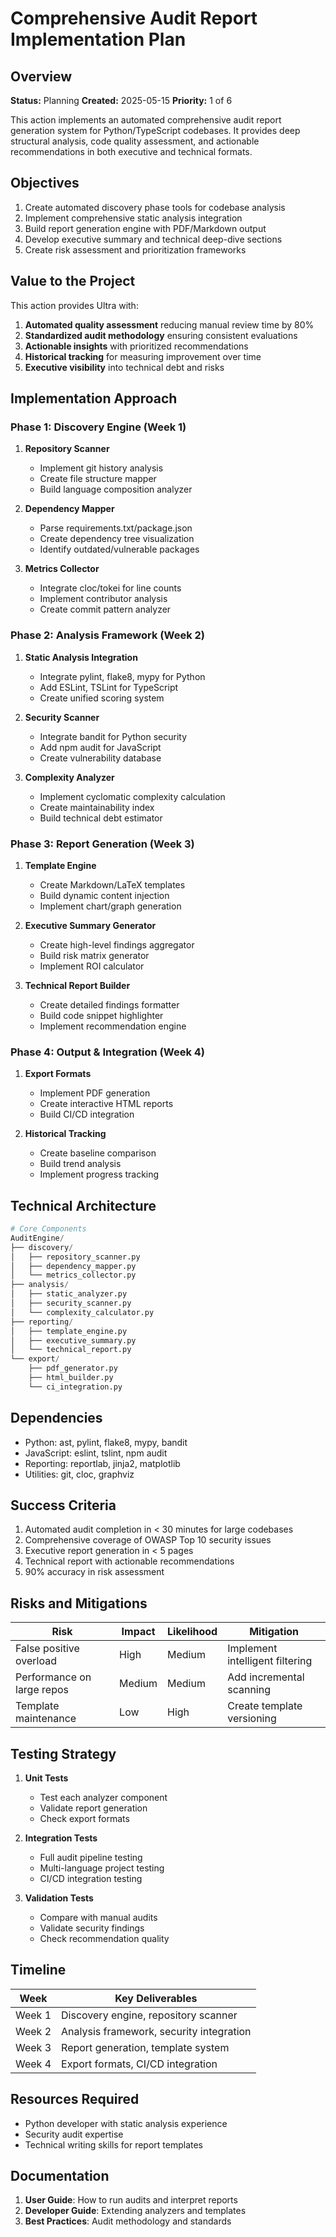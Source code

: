 # Comprehensive Audit Report Implementation Plan

## Overview

**Status:** Planning
**Created:** 2025-05-15
**Priority:** 1 of 6

This action implements an automated comprehensive audit report generation system for Python/TypeScript codebases. It provides deep structural analysis, code quality assessment, and actionable recommendations in both executive and technical formats.

## Objectives

1. Create automated discovery phase tools for codebase analysis
2. Implement comprehensive static analysis integration
3. Build report generation engine with PDF/Markdown output
4. Develop executive summary and technical deep-dive sections
5. Create risk assessment and prioritization frameworks

## Value to the Project

This action provides Ultra with:

1. **Automated quality assessment** reducing manual review time by 80%
2. **Standardized audit methodology** ensuring consistent evaluations
3. **Actionable insights** with prioritized recommendations
4. **Historical tracking** for measuring improvement over time
5. **Executive visibility** into technical debt and risks

## Implementation Approach

### Phase 1: Discovery Engine (Week 1)

1. **Repository Scanner**

   - Implement git history analysis
   - Create file structure mapper
   - Build language composition analyzer

2. **Dependency Mapper**

   - Parse requirements.txt/package.json
   - Create dependency tree visualization
   - Identify outdated/vulnerable packages

3. **Metrics Collector**
   - Integrate cloc/tokei for line counts
   - Implement contributor analysis
   - Create commit pattern analyzer

### Phase 2: Analysis Framework (Week 2)

1. **Static Analysis Integration**

   - Integrate pylint, flake8, mypy for Python
   - Add ESLint, TSLint for TypeScript
   - Create unified scoring system

2. **Security Scanner**

   - Integrate bandit for Python security
   - Add npm audit for JavaScript
   - Create vulnerability database

3. **Complexity Analyzer**
   - Implement cyclomatic complexity calculation
   - Create maintainability index
   - Build technical debt estimator

### Phase 3: Report Generation (Week 3)

1. **Template Engine**

   - Create Markdown/LaTeX templates
   - Build dynamic content injection
   - Implement chart/graph generation

2. **Executive Summary Generator**

   - Create high-level findings aggregator
   - Build risk matrix generator
   - Implement ROI calculator

3. **Technical Report Builder**
   - Create detailed findings formatter
   - Build code snippet highlighter
   - Implement recommendation engine

### Phase 4: Output & Integration (Week 4)

1. **Export Formats**

   - Implement PDF generation
   - Create interactive HTML reports
   - Build CI/CD integration

2. **Historical Tracking**
   - Create baseline comparison
   - Build trend analysis
   - Implement progress tracking

## Technical Architecture

```python
# Core Components
AuditEngine/
├── discovery/
│   ├── repository_scanner.py
│   ├── dependency_mapper.py
│   └── metrics_collector.py
├── analysis/
│   ├── static_analyzer.py
│   ├── security_scanner.py
│   └── complexity_calculator.py
├── reporting/
│   ├── template_engine.py
│   ├── executive_summary.py
│   └── technical_report.py
└── export/
    ├── pdf_generator.py
    ├── html_builder.py
    └── ci_integration.py
```

## Dependencies

- Python: ast, pylint, flake8, mypy, bandit
- JavaScript: eslint, tslint, npm audit
- Reporting: reportlab, jinja2, matplotlib
- Utilities: git, cloc, graphviz

## Success Criteria

1. Automated audit completion in < 30 minutes for large codebases
2. Comprehensive coverage of OWASP Top 10 security issues
3. Executive report generation in < 5 pages
4. Technical report with actionable recommendations
5. 90% accuracy in risk assessment

## Risks and Mitigations

| Risk                       | Impact | Likelihood | Mitigation                      |
| -------------------------- | ------ | ---------- | ------------------------------- |
| False positive overload    | High   | Medium     | Implement intelligent filtering |
| Performance on large repos | Medium | Medium     | Add incremental scanning        |
| Template maintenance       | Low    | High       | Create template versioning      |

## Testing Strategy

1. **Unit Tests**

   - Test each analyzer component
   - Validate report generation
   - Check export formats

2. **Integration Tests**

   - Full audit pipeline testing
   - Multi-language project testing
   - CI/CD integration testing

3. **Validation Tests**
   - Compare with manual audits
   - Validate security findings
   - Check recommendation quality

## Timeline

| Week   | Key Deliverables                         |
| ------ | ---------------------------------------- |
| Week 1 | Discovery engine, repository scanner     |
| Week 2 | Analysis framework, security integration |
| Week 3 | Report generation, template system       |
| Week 4 | Export formats, CI/CD integration        |

## Resources Required

- Python developer with static analysis experience
- Security audit expertise
- Technical writing skills for report templates

## Documentation

1. **User Guide**: How to run audits and interpret reports
2. **Developer Guide**: Extending analyzers and templates
3. **Best Practices**: Audit methodology and standards
